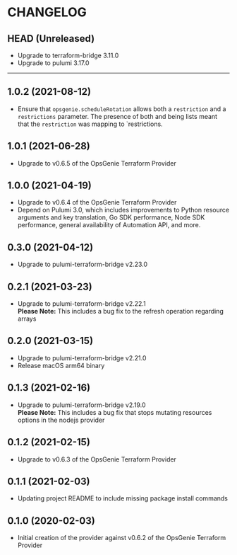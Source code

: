 CHANGELOG
=========

## HEAD (Unreleased)
* Upgrade to terraform-bridge 3.11.0
* Upgrade to pulumi 3.17.0

---

## 1.0.2 (2021-08-12)
* Ensure that `opsgenie.scheduleRotation` allows both a `restriction` and a `restrictions` parameter. The presence of both and being lists
  meant that the `restriction` was mapping to `restrictions.

## 1.0.1 (2021-06-28)
* Upgrade to v0.6.5 of the OpsGenie Terraform Provider

## 1.0.0 (2021-04-19)
* Upgrade to v0.6.4 of the OpsGenie Terraform Provider
* Depend on Pulumi 3.0, which includes improvements to Python resource arguments and key translation, Go SDK performance,
  Node SDK performance, general availability of Automation API, and more.

## 0.3.0 (2021-04-12)
* Upgrade to pulumi-terraform-bridge v2.23.0

## 0.2.1 (2021-03-23)
* Upgrade to pulumi-terraform-bridge v2.22.1  
  **Please Note:** This includes a bug fix to the refresh operation regarding arrays

## 0.2.0 (2021-03-15)
* Upgrade to pulumi-terraform-bridge v2.21.0
* Release macOS arm64 binary

## 0.1.3 (2021-02-16)
* Upgrade to pulumi-terraform-bridge v2.19.0  
  **Please Note:** This includes a bug fix that stops mutating resources options in the nodejs provider

## 0.1.2 (2021-02-15)
* Upgrade to v0.6.3 of the OpsGenie Terraform Provider

## 0.1.1 (2021-02-03)
* Updating project README to include missing package install commands

## 0.1.0 (2020-02-03)
* Initial creation of the provider against v0.6.2 of the OpsGenie Terraform Provider
